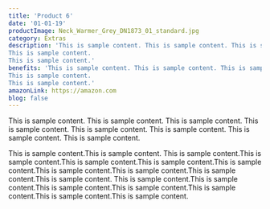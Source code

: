 ```yaml
---
title: 'Product 6'
date: '01-01-19'
productImage: Neck_Warmer_Grey_DN1873_01_standard.jpg
category: Extras
description: 'This is sample content. This is sample content. This is sample content. This is sample content. This is sample content. This is sample content.
This is sample content.
This is sample content.'
benefits: 'This is sample content. This is sample content. This is sample content. This is sample content. This is sample content. This is sample content.
This is sample content.
This is sample content.'
amazonLink: https://amazon.com
blog: false
---
```


This is sample content. This is sample content. This is sample content. This is sample content. This is sample content. This is sample content.
This is sample content.
This is sample content.

This is sample content.This is sample content.
This is sample content.This is sample content.This is sample content.This is sample content.This is sample content.This is sample content.This is sample content.This is sample content.This is sample content.
This is sample content.This is sample content.This is sample content.This is sample content.This is sample content.This is sample content.This is sample content.